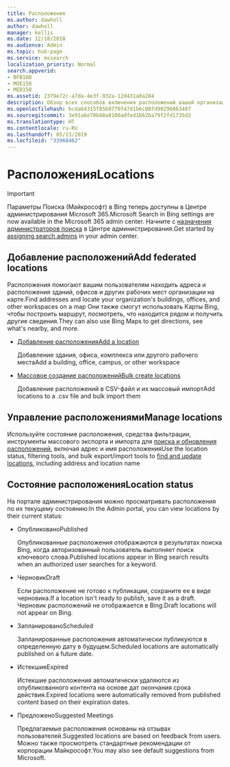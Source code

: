 ```yaml
---
title: Расположения
ms.author: dawholl
author: dawholl
manager: kellis
ms.date: 12/18/2018
ms.audience: Admin
ms.topic: hub-page
ms.service: mssearch
localization_priority: Normal
search.appverid:
- BFB160
- MOE150
- MED150
ms.assetid: 2379e72c-a7da-4e3f-932a-12d431a0a284
description: Обзор всех способов включения расположений вашей организации в результаты работы Поиска (Майкрософт)
ms.openlocfilehash: bcda64315f85b9770f47d1b6c08fd90296063487
ms.sourcegitcommit: 3e91a6e70b48a0100adfed1b62ba79f2fd1735d2
ms.translationtype: HT
ms.contentlocale: ru-RU
ms.lasthandoff: 05/13/2019
ms.locfileid: "33968462"
---
```

# <a name="locations"></a><span data-ttu-id="12d8f-103">Расположения</span><span class="sxs-lookup"><span data-stu-id="12d8f-103">Locations</span></span>

> [!IMPORTANT]
> <span data-ttu-id="12d8f-104">Параметры Поиска (Майкрософт) в Bing теперь доступны в Центре администрирования Microsoft 365.</span><span class="sxs-lookup"><span data-stu-id="12d8f-104">Microsoft Search in Bing settings are now available in the Microsoft 365 admin center.</span></span> <span data-ttu-id="12d8f-105">Начните с [назначения администраторов поиска](https://docs.microsoft.com/ru-RU/microsoftsearch/setup-microsoft-search#step-2-assign-search-admin-and-search-editor) в Центре администрирования.</span><span class="sxs-lookup"><span data-stu-id="12d8f-105">Get started by [assigning search admins](https://docs.microsoft.com/en-us/microsoftsearch/setup-microsoft-search#step-2-assign-search-admin-and-search-editor) in your admin center.</span></span>
    
## <a name="add-locations"></a><span data-ttu-id="12d8f-106">Добавление расположений</span><span class="sxs-lookup"><span data-stu-id="12d8f-106">Add federated locations</span></span>

<span data-ttu-id="12d8f-107">Расположения помогают вашим пользователям находить адреса и расположения зданий, офисов и других рабочих мест организации на карте.</span><span class="sxs-lookup"><span data-stu-id="12d8f-107">Find addresses and locate your organization's buildings, offices, and other workspaces on a map</span></span> <span data-ttu-id="12d8f-108">Они также смогут использовать Карты Bing, чтобы построить маршрут, посмотреть, что находится рядом и получить другие сведения.</span><span class="sxs-lookup"><span data-stu-id="12d8f-108">They can also use Bing Maps to get directions, see what's nearby, and more.</span></span>
  
- [<span data-ttu-id="12d8f-109">Добавление расположения</span><span class="sxs-lookup"><span data-stu-id="12d8f-109">Add a location</span></span>](add-a-location.md)
    
    <span data-ttu-id="12d8f-110">Добавление здания, офиса, комплекса или другого рабочего места</span><span class="sxs-lookup"><span data-stu-id="12d8f-110">Add a building, office, campus, or other workspace</span></span>
    
- [<span data-ttu-id="12d8f-111">Массовое создание расположений</span><span class="sxs-lookup"><span data-stu-id="12d8f-111">Bulk create locations</span></span>](bulk-create-locations.md)
    
    <span data-ttu-id="12d8f-112">Добавление расположений в CSV-файл и их массовый импорт</span><span class="sxs-lookup"><span data-stu-id="12d8f-112">Add locations to a .csv file and bulk import them</span></span>
    
## <a name="manage-locations"></a><span data-ttu-id="12d8f-113">Управление расположениями</span><span class="sxs-lookup"><span data-stu-id="12d8f-113">Manage locations</span></span>

<span data-ttu-id="12d8f-114">Используйте состояние расположения, средства фильтрации, инструменты массового экспорта и импорта для [поиска и обновления расположений](manage-locations.md), включая адрес и имя расположения</span><span class="sxs-lookup"><span data-stu-id="12d8f-114">Use the location status, filtering tools, and bulk export/import tools to [find and update locations](manage-locations.md), including address and location name</span></span>
  
## <a name="location-status"></a><span data-ttu-id="12d8f-115">Состояние расположения</span><span class="sxs-lookup"><span data-stu-id="12d8f-115">Location status</span></span>

<span data-ttu-id="12d8f-116">На портале администрирования можно просматривать расположения по их текущему состоянию:</span><span class="sxs-lookup"><span data-stu-id="12d8f-116">In the Admin portal, you can view locations by their current status:</span></span>
  
- <span data-ttu-id="12d8f-117">Опубликовано</span><span class="sxs-lookup"><span data-stu-id="12d8f-117">Published</span></span>
    
    <span data-ttu-id="12d8f-118">Опубликованные расположения отображаются в результатах поиска Bing, когда авторизованный пользователь выполняет поиск ключевого слова.</span><span class="sxs-lookup"><span data-stu-id="12d8f-118">Published locations appear in Bing search results when an authorized user searches for a keyword.</span></span>
    
- <span data-ttu-id="12d8f-119">Черновик</span><span class="sxs-lookup"><span data-stu-id="12d8f-119">Draft</span></span>
    
    <span data-ttu-id="12d8f-120">Если расположение не готово к публикации, сохраните ее в виде черновика.</span><span class="sxs-lookup"><span data-stu-id="12d8f-120">If a location isn't ready to publish, save it as a draft.</span></span> <span data-ttu-id="12d8f-121">Черновик расположений не отображается в Bing.</span><span class="sxs-lookup"><span data-stu-id="12d8f-121">Draft locations will not appear on Bing.</span></span>
    
- <span data-ttu-id="12d8f-122">Запланировано</span><span class="sxs-lookup"><span data-stu-id="12d8f-122">Scheduled</span></span>
    
    <span data-ttu-id="12d8f-123">Запланированные расположения автоматически публикуются в определенную дату в будущем.</span><span class="sxs-lookup"><span data-stu-id="12d8f-123">Scheduled locations are automatically published on a future date.</span></span>
    
- <span data-ttu-id="12d8f-124">Истекшие</span><span class="sxs-lookup"><span data-stu-id="12d8f-124">Expired</span></span>
    
    <span data-ttu-id="12d8f-125">Истекшие расположения автоматически удаляются из опубликованного контента на основе дат окончания срока действия.</span><span class="sxs-lookup"><span data-stu-id="12d8f-125">Expired locations were automatically removed from published content based on their expiration dates.</span></span>
    
- <span data-ttu-id="12d8f-126">Предложено</span><span class="sxs-lookup"><span data-stu-id="12d8f-126">Suggested Meetings</span></span>
    
    <span data-ttu-id="12d8f-127">Предлагаемые расположения основаны на отзывах пользователей.</span><span class="sxs-lookup"><span data-stu-id="12d8f-127">Suggested locations are based on feedback from users.</span></span> <span data-ttu-id="12d8f-128">Можно также просмотреть стандартные рекомендации от корпорации Майкрософт.</span><span class="sxs-lookup"><span data-stu-id="12d8f-128">You may also see default suggestions from Microsoft.</span></span>

  

